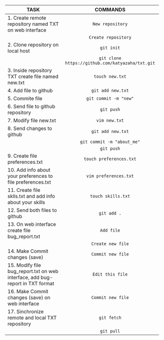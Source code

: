 |            TASK                                                                 |         COMMANDS                                    |
|---------------------------------------------------------------------------------|:---------------------------------------------------:|
| 1. Create remote repository named TXT on web interface                          | ```New repository```                                |
|                                                                                 | ```Create repository```                             |
| 2. Clone repository on local host                                               | ```git init```                                      |
|                                                                                 | ```git clone https://github.com/katyazaha/txt.git```|  
| 3. Inside repository TXT create file named new.txt                              | ```touch new.txt```                                 |
| 4. Add file to github                                                           | ```git add new.txt```                               |
| 5. Commite file                                                                 | ```git commit -m "new"```                           |
| 6. Send file to github repository                                               | ```git push```                                      |
| 7. Modify file new.txt                                                          | ```vim new.txt```                                   |
| 8. Send changes to github                                                       | ```git add new.txt```                               |
|                                                                                 | ```git commit -m "about_me"```                      | 
|                                                                                 | ```git push```                                      |
| 9. Create file preferences.txt                                                  | ```touch preferences.txt```                         |
| 10. Add info about your preferences to file preferences.txt                     | ```vim preferences.txt```                           |
| 11. Create file sklls.txt and add info about your skills                        | ```touch skills.txt```                              |
| 12. Send both files to github                                                   | ```git add .```                                     | 
| 13. On web interface create file bug_report.txt                                 | ```Add file```                                      |
|                                                                                 | ```Create new file```                               |
| 14. Make Commit changes (save)                                                  | ```Commit new file```                               |
| 15. Modify file bug_report.txt on web interface, add bug-report in TXT format   | ```Edit this file```                                |
| 16. Make Commit changes (save) on web interface                                 | ```Commit new file```                               |
| 17. Sinchronize remote and local TXT repository                                 | ```git fetch```                                     |
|                                                                                 | ```git pull```                                      |